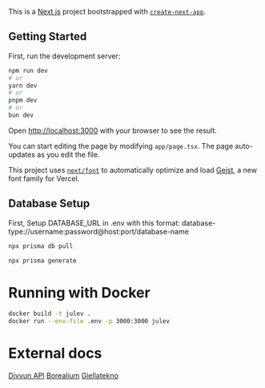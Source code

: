 This is a [Next.js](https://nextjs.org) project bootstrapped with [`create-next-app`](https://nextjs.org/docs/app/api-reference/cli/create-next-app).

## Getting Started

First, run the development server:

```bash
npm run dev
# or
yarn dev
# or
pnpm dev
# or
bun dev
```

Open [http://localhost:3000](http://localhost:3000) with your browser to see the result.

You can start editing the page by modifying `app/page.tsx`. The page auto-updates as you edit the file.

This project uses [`next/font`](https://nextjs.org/docs/app/building-your-application/optimizing/fonts) to automatically optimize and load [Geist](https://vercel.com/font), a new font family for Vercel.

## Database Setup

First, Setup DATABASE_URL in .env with this format: database-type://username:password@host:port/database-name

```bash
npx prisma db pull

npx prisma generate
```

# Running with Docker

```bash
docker build -t julev .
docker run --env-file .env -p 3000:3000 julev
```

# External docs

[Divvun API](https://divvun.github.io/divvun-api/)
[Borealium](https://borealium.org/nb/about/)
[Giellatekno](https://giellatekno.uit.no/smilang.nob.html)
